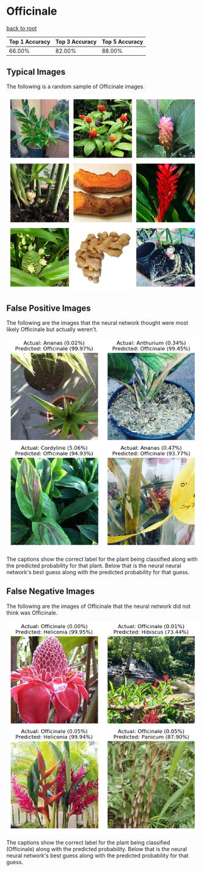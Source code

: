 
# Officinale

[back to root](https://github.com/HACC2018/ohia.ai#results)

| Top 1 Accuracy | Top 3 Accuracy | Top 5 Accuracy | 
| --- | --- | --- |
| 66.00% | 82.00% | 88.00% | 


## Typical Images
The following is a random sample of Officinale images.
<p align="center"> <img src="../../../figures/typical/Officinale.png?raw=true"> </p>

## False Positive Images
The following are the images that the neural network thought were most likely Officinale but actually weren't.  
<p align="center"> <img src="../../../figures/false_positives/Officinale.png?raw=true"> </p>
The captions show the correct label for the plant being classified along with the predicted probability for that plant.  Below that is the neural neural network's best guess along with the predicted probability for that guess.

## False Negative Images
The following are the images of Officinale that the neural network did not think was Officinale.  
<p align="center"> <img src="../../../figures/false_negatives/Officinale.png?raw=true"> </p>
The captions show the correct label for the plant being classified (Officinale) along with the predicted probability.  Below that is the neural neural network's best guess along with the predicted probability for that guess.
